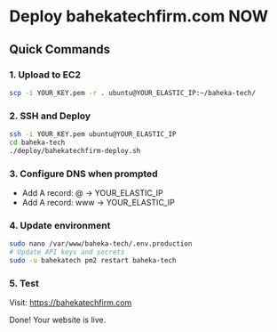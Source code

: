 # Deploy bahekatechfirm.com NOW

## Quick Commands

### 1. Upload to EC2
```bash
scp -i YOUR_KEY.pem -r . ubuntu@YOUR_ELASTIC_IP:~/baheka-tech/
```

### 2. SSH and Deploy
```bash
ssh -i YOUR_KEY.pem ubuntu@YOUR_ELASTIC_IP
cd baheka-tech
./deploy/bahekatechfirm-deploy.sh
```

### 3. Configure DNS when prompted
- Add A record: @ -> YOUR_ELASTIC_IP
- Add A record: www -> YOUR_ELASTIC_IP

### 4. Update environment
```bash
sudo nano /var/www/baheka-tech/.env.production
# Update API keys and secrets
sudo -u bahekatech pm2 restart baheka-tech
```

### 5. Test
Visit: https://bahekatechfirm.com

Done! Your website is live.
